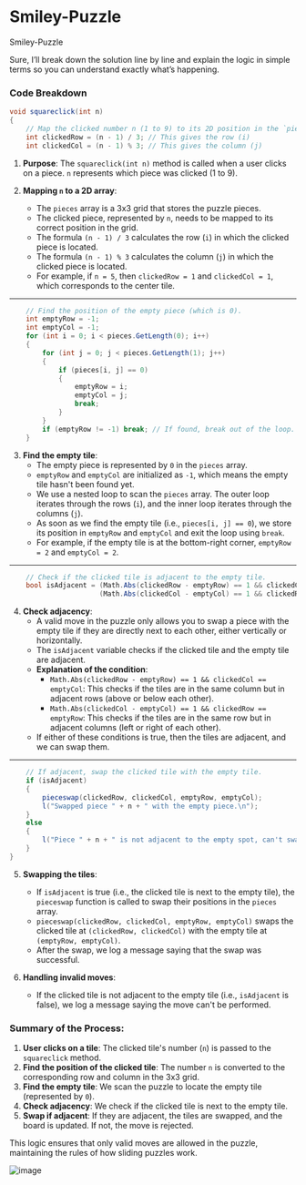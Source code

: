 # Smiley-Puzzle
Smiley-Puzzle

Sure, I’ll break down the solution line by line and explain the logic in simple terms so you can understand exactly what’s happening.

### Code Breakdown

```csharp
void squareclick(int n)
{
    // Map the clicked number n (1 to 9) to its 2D position in the `pieces` array.
    int clickedRow = (n - 1) / 3; // This gives the row (i)
    int clickedCol = (n - 1) % 3; // This gives the column (j)
```

1. **Purpose**: The `squareclick(int n)` method is called when a user clicks on a piece. `n` represents which piece was clicked (1 to 9).
   
2. **Mapping `n` to a 2D array**:
   - The `pieces` array is a 3x3 grid that stores the puzzle pieces.
   - The clicked piece, represented by `n`, needs to be mapped to its correct position in the grid. 
   - The formula `(n - 1) / 3` calculates the row (`i`) in which the clicked piece is located.
   - The formula `(n - 1) % 3` calculates the column (`j`) in which the clicked piece is located.
   - For example, if `n = 5`, then `clickedRow = 1` and `clickedCol = 1`, which corresponds to the center tile.

---

```csharp
    // Find the position of the empty piece (which is 0).
    int emptyRow = -1;
    int emptyCol = -1;
    for (int i = 0; i < pieces.GetLength(0); i++)
    {
        for (int j = 0; j < pieces.GetLength(1); j++)
        {
            if (pieces[i, j] == 0)
            {
                emptyRow = i;
                emptyCol = j;
                break;
            }
        }
        if (emptyRow != -1) break; // If found, break out of the loop.
    }
```

3. **Find the empty tile**:
   - The empty piece is represented by `0` in the `pieces` array.
   - `emptyRow` and `emptyCol` are initialized as `-1`, which means the empty tile hasn't been found yet.
   - We use a nested loop to scan the `pieces` array. The outer loop iterates through the rows (`i`), and the inner loop iterates through the columns (`j`).
   - As soon as we find the empty tile (i.e., `pieces[i, j] == 0`), we store its position in `emptyRow` and `emptyCol` and exit the loop using `break`.
   - For example, if the empty tile is at the bottom-right corner, `emptyRow = 2` and `emptyCol = 2`.

---

```csharp
    // Check if the clicked tile is adjacent to the empty tile.
    bool isAdjacent = (Math.Abs(clickedRow - emptyRow) == 1 && clickedCol == emptyCol) ||
                      (Math.Abs(clickedCol - emptyCol) == 1 && clickedRow == emptyRow);
```

4. **Check adjacency**:
   - A valid move in the puzzle only allows you to swap a piece with the empty tile if they are directly next to each other, either vertically or horizontally.
   - The `isAdjacent` variable checks if the clicked tile and the empty tile are adjacent.
   - **Explanation of the condition**:
     - `Math.Abs(clickedRow - emptyRow) == 1 && clickedCol == emptyCol`: This checks if the tiles are in the same column but in adjacent rows (above or below each other).
     - `Math.Abs(clickedCol - emptyCol) == 1 && clickedRow == emptyRow`: This checks if the tiles are in the same row but in adjacent columns (left or right of each other).
   - If either of these conditions is true, then the tiles are adjacent, and we can swap them.

---

```csharp
    // If adjacent, swap the clicked tile with the empty tile.
    if (isAdjacent)
    {
        pieceswap(clickedRow, clickedCol, emptyRow, emptyCol);
        l("Swapped piece " + n + " with the empty piece.\n");
    }
    else
    {
        l("Piece " + n + " is not adjacent to the empty spot, can't swap.\n");
    }
}
```

5. **Swapping the tiles**:
   - If `isAdjacent` is true (i.e., the clicked tile is next to the empty tile), the `pieceswap` function is called to swap their positions in the `pieces` array.
   - `pieceswap(clickedRow, clickedCol, emptyRow, emptyCol)` swaps the clicked tile at `(clickedRow, clickedCol)` with the empty tile at `(emptyRow, emptyCol)`.
   - After the swap, we log a message saying that the swap was successful.
   
6. **Handling invalid moves**:
   - If the clicked tile is not adjacent to the empty tile (i.e., `isAdjacent` is false), we log a message saying the move can't be performed.

### Summary of the Process:
1. **User clicks on a tile**: The clicked tile's number (`n`) is passed to the `squareclick` method.
2. **Find the position of the clicked tile**: The number `n` is converted to the corresponding row and column in the 3x3 grid.
3. **Find the empty tile**: We scan the puzzle to locate the empty tile (represented by `0`).
4. **Check adjacency**: We check if the clicked tile is next to the empty tile.
5. **Swap if adjacent**: If they are adjacent, the tiles are swapped, and the board is updated. If not, the move is rejected.

This logic ensures that only valid moves are allowed in the puzzle, maintaining the rules of how sliding puzzles work.


![image](https://github.com/user-attachments/assets/bc5bd8c3-194b-4a3b-a753-245c31453890)

